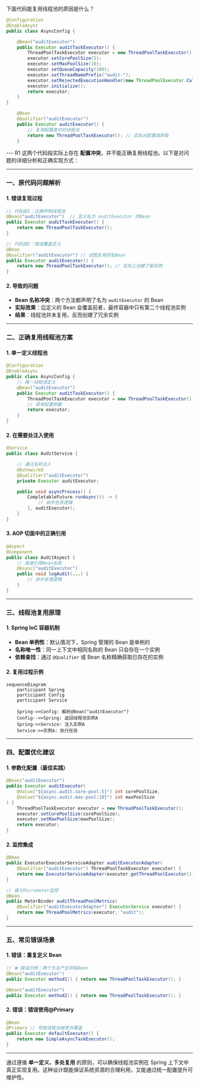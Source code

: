 下面代码能复用线程池的原因是什么？

```java
@Configuration
@EnableAsync
public class AsyncConfig {

    @Bean("auditExecutor")
    public Executor auditTaskExecutor() {
        ThreadPoolTaskExecutor executor = new ThreadPoolTaskExecutor();
        executor.setCorePoolSize(5);
        executor.setMaxPoolSize(10);
        executor.setQueueCapacity(100);
        executor.setThreadNamePrefix("audit-");
        executor.setRejectedExecutionHandler(new ThreadPoolExecutor.CallerRunsPolicy());
        executor.initialize();
        return executor;
    }
}
```

```java
    @Bean
    @Qualifier("auditExecutor")
    public Executor auditExecutor() {
        // 复用配置类中的线程池
        return new ThreadPoolTaskExecutor(); // 实际从配置类获取
    }
```

--- R1
这两个代码段实际上存在 **配置冲突**，并不能正确复用线程池。以下是对问题的详细分析和正确实现方式：

---

### 一、原代码问题解析

#### 1. **错误复现过程**

```java
// 代码段1：正确声明线程池
@Bean("auditExecutor")  // 定义名为 auditExecutor 的Bean
public Executor auditTaskExecutor() {
    return new ThreadPoolTaskExecutor();
}

// 代码段2：错误覆盖定义
@Bean
@Qualifier("auditExecutor") // 试图复用同名Bean
public Executor auditExecutor() {
    return new ThreadPoolTaskExecutor(); // 实际上创建了新实例
}
```

#### 2. **导致的问题**

- **Bean 名称冲突**：两个方法都声明了名为 `auditExecutor` 的 Bean
- **实际效果**：后定义的 Bean 会覆盖前者，最终容器中只有第二个线程池实例
- **结果**：线程池并未复用，反而创建了冗余实例

---

### 二、正确复用线程池方案

#### 1. **单一定义线程池**

```java
@Configuration
@EnableAsync
public class AsyncConfig {
    // 唯一线程池定义
    @Bean("auditExecutor")
    public Executor auditTaskExecutor() {
        ThreadPoolTaskExecutor executor = new ThreadPoolTaskExecutor();
        // 具体配置参数
        return executor;
    }
}
```

#### 2. **在需要处注入使用**

```java
@Service
public class AuditService {

    // 通过名称注入
    @Autowired
    @Qualifier("auditExecutor")
    private Executor auditExecutor;

    public void asyncProcess() {
        CompletableFuture.runAsync(() -> {
            // 异步任务逻辑
        }, auditExecutor);
    }
}
```

#### 3. **AOP 切面中的正确引用**

```java
@Aspect
@Component
public class AuditAspect {
    // 直接引用Bean名称
    @Async("auditExecutor")
    public void logAudit(...) {
        // 异步处理逻辑
    }
}
```

---

### 三、线程池复用原理

#### 1. **Spring IoC 容器机制**

- **Bean 单例性**：默认情况下，Spring 管理的 Bean 是单例的
- **名称唯一性**：同一上下文中相同名称的 Bean 只会存在一个实例
- **依赖查找**：通过 `@Qualifier` 或 Bean 名称精确获取已存在的实例

#### 2. **复用过程示例**

```mermaid
sequenceDiagram
    participant Spring
    participant Config
    participant Service

    Spring->>Config: 解析@Bean("auditExecutor")
    Config-->>Spring: 返回线程池实例A
    Spring->>Service: 注入实例A
    Service->>实例A: 执行任务
```

---

### 四、配置优化建议

#### 1. **参数化配置（最佳实践）**

```java
@Bean("auditExecutor")
public Executor auditExecutor(
    @Value("${async.audit.core-pool:5}") int corePoolSize,
    @Value("${async.audit.max-pool:10}") int maxPoolSize
) {
    ThreadPoolTaskExecutor executor = new ThreadPoolTaskExecutor();
    executor.setCorePoolSize(corePoolSize);
    executor.setMaxPoolSize(maxPoolSize);
    return executor;
}
```

#### 2. **监控集成**

```java
@Bean
public ExecutorExecutorServiceAdapter auditExecutorAdapter(
    @Qualifier("auditExecutor") ThreadPoolTaskExecutor executor) {
    return new ExecutorServiceAdapter(executor.getThreadPoolExecutor());
}

// 接入Micrometer监控
@Bean
public MeterBinder auditThreadPoolMetrics(
    @Qualifier("auditExecutorAdapter") ExecutorService executor) {
    return new ThreadPoolMetrics(executor, "audit");
}
```

---

### 五、常见错误场景

#### 1. **错误：重复定义 Bean**

```java
// ❌ 错误示例：两个方法产生同名Bean
@Bean("auditExecutor")
public Executor method1() { return new ThreadPoolTaskExecutor(); }

@Bean("auditExecutor")
public Executor method2() { return new ThreadPoolTaskExecutor(); }
```

#### 2. **错误：错误使用@Primary**

```java
@Bean
@Primary // 导致线程池被意外覆盖
public Executor defaultExecutor() {
    return new SimpleAsyncTaskExecutor();
}
```

---

通过遵循 **单一定义、多处复用** 的原则，可以确保线程池实例在 Spring 上下文中真正实现复用。这种设计既能保证系统资源的合理利用，又能通过统一配置提升可维护性。
